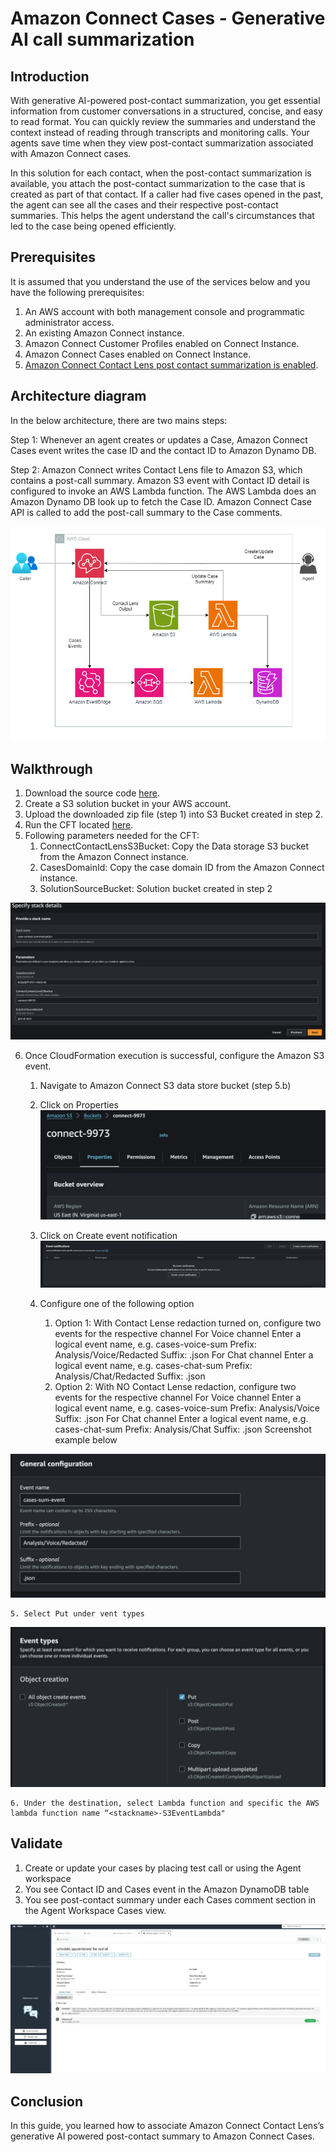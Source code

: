 # Amazon Connect Cases - Generative AI call summarization

## Introduction

With generative AI-powered post-contact summarization, you get essential information from customer conversations in a structured, concise, and easy to read format. You can quickly review the summaries and understand the context instead of reading through transcripts and monitoring calls. Your agents save time when they view post-contact summarization associated with Amazon Connect cases.

In this solution for each contact, when the post-contact summarization is available, you attach the post-contact summarization to the case that is created as part of that contact. If a caller had five cases opened in the past, the agent can see all the cases and their respective post-contact summaries. This helps the agent understand the call's circumstances that led to the case being opened efficiently.

## Prerequisites
It is assumed that you understand the use of the services below and you have the following prerequisites:
1. An AWS account with both management console and programmatic administrator access.
2. An existing Amazon Connect instance.
3. Amazon Connect Customer Profiles enabled on Connect Instance.
4. Amazon Connect Cases enabled on Connect Instance. 
5. [Amazon Connect Contact Lens post contact summarization is enabled](https://docs.aws.amazon.com/connect/latest/adminguide/view-generative-ai-contact-summaries.html).

## Architecture diagram 

In the below architecture, there are two mains steps:

Step 1: Whenever an agent creates or updates a Case, Amazon Connect Cases event writes the case ID and the contact ID to Amazon Dynamo DB. 

Step 2: Amazon Connect writes Contact Lens file to Amazon S3, which contains a post-call summary. Amazon S3 event with Contact ID detail is configured to invoke an AWS Lambda function. The AWS Lambda does an Amazon Dynamo DB look up to fetch the Case ID. Amazon Connect Case API is called to add the post-call summary to the Case comments.

![Architecture Diagram](images/amazon-connect-cases-autosummarization.png?raw=true)

## Walkthrough

1.	Download the source code [here](zip/amazon-connect-cases-autosummarization-source.zip).
2.	Create a S3 solution bucket in your AWS account.
3.	Upload the downloaded zip file (step 1) into S3 Bucket created in step 2.
4.	Run the CFT located [here](cft/amazon-connect-cases-autosummarization-cft.yaml).
5.	Following parameters needed for the CFT:
    1.	ConnectContactLensS3Bucket: Copy the Data storage S3 bucket from the Amazon Connect instance.
    2.	CasesDomainId: Copy the case domain ID from the Amazon Connect instance.
    3.	SolutionSourceBucket: Solution bucket created in step 2

![CloudFormation Template Screenshot](images/cft-screenshot2.png?raw=true)

6.	Once CloudFormation execution is successful, configure the Amazon S3 event.
    1. Navigate to Amazon Connect S3 data store bucket (step 5.b)

    2. Click on Properties
![Properties](images/b-s3Bucket.png?raw=true)

    3. Click on Create event notification
![Properties](images/c-event.png?raw=true)

    4. Configure one of the following option
        1. Option 1: With Contact Lense redaction turned on, configure two events for the respective channel
            For Voice channel
                Enter a logical event name, e.g. cases-voice-sum
                Prefix: Analysis/Voice/Redacted
                Suffix: .json
            For Chat channel
                Enter a logical event name, e.g. cases-chat-sum
                Prefix: Analysis/Chat/Redacted
                Suffix: .json
        2. Option 2: With NO Contact Lense redaction, configure two events for the respective channel
            For Voice channel
                Enter a logical event name, e.g. cases-voice-sum
                Prefix: Analysis/Voice
                Suffix: .json
            For Chat channel
                Enter a logical event name, e.g. cases-chat-sum
                Prefix: Analysis/Chat
                Suffix: .json
    Screenshot example below

![Properties](images/d-eventname.png?raw=true)

    5. Select Put under vent types
![Properties](images/e-eventtype.png?raw=true)

    6. Under the destination, select Lambda function and specific the AWS lambda function name “<stackname>-S3EventLambda"

## Validate
1. Create or update your cases by placing test call or using the Agent workspace
2. You see Contact ID and Cases event in the Amazon DynamoDB table
3. You see post-contact summary under each Cases comment section in the Agent Workspace Cases view.

![S3 ](images/validate.png?raw=true)

## Conclusion
In this guide, you learned how to associate Amazon Connect Contact Lens’s generative AI powered post-contact summary to Amazon Connect Cases.
